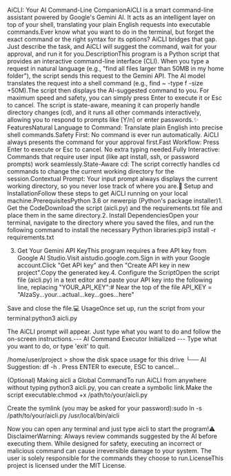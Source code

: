 AiCLI: Your AI Command-Line CompanionAiCLI is a smart command-line assistant powered by Google's Gemini AI. It acts as an intelligent layer on top of your shell, translating your plain English requests into executable commands.Ever know what you want to do in the terminal, but forget the exact command or the right syntax for its options? AiCLI bridges that gap. Just describe the task, and AiCLI will suggest the command, wait for your approval, and run it for you.DescriptionThis program is a Python script that provides an interactive command-line interface (CLI). When you type a request in natural language (e.g., "find all files larger than 50MB in my home folder"), the script sends this request to the Gemini API. The AI model translates the request into a shell command (e.g., find ~ -type f -size +50M).The script then displays the AI-suggested command to you. For maximum speed and safety, you can simply press Enter to execute it or Esc to cancel. The script is state-aware, meaning it can properly handle directory changes (cd), and it runs all other commands interactively, allowing you to respond to prompts like [Y/n] or enter passwords.✨ FeaturesNatural Language to Command: Translate plain English into precise shell commands.Safety First: No command is ever run automatically. AiCLI always presents the command for your approval first.Fast Workflow: Press Enter to execute or Esc to cancel. No extra typing needed.Fully Interactive: Commands that require user input (like apt install, ssh, or password prompts) work seamlessly.State-Aware cd: The script correctly handles cd commands to change the current working directory for the session.Contextual Prompt: Your input prompt always displays the current working directory, so you never lose track of where you are.🚀 Setup and InstallationFollow these steps to get AiCLI running on your local machine.PrerequisitesPython 3.6 or newerpip (Python's package installer)1. Get the CodeDownload the script (aicli.py) and the requirements.txt file and place them in the same directory.2. Install DependenciesOpen your terminal, navigate to the directory where you saved the files, and run the following command to install the necessary Python libraries:pip3 install -r requirements.txt

3. Get Your Gemini API KeyThis program requires a free API key from Google AI Studio.Visit aistudio.google.com.Sign in with your Google account.Click "Get API key" and then "Create API key in new project".Copy the generated key.4. Configure the ScriptOpen the script file (aicli.py) in a text editor and paste your API key into the following line, replacing "YOUR_API_KEY":# Near the top of the file
API_KEY = "AIzaSy...your...actual...key...goes...here"

Save and close the file.💻 UsageOnce set up, run the script from your terminal:python3 aicli.py

The AiCLI prompt will appear. Just type what you want to do and follow the on-screen instructions.--- AI Command Executor Initialized ---
Type what you want to do, or type 'exit' to quit.

/home/user/project > show the disk space usage for this drive
  └── AI Suggestion: df -h .
      Press ENTER to execute, ESC to cancel...

(Optional) Making aicli a Global CommandTo run AiCLI from anywhere without typing python3 aicli.py, you can create a symbolic link.Make the script executable:chmod +x /path/to/your/aicli.py

Create the symlink (you may be asked for your password):sudo ln -s /path/to/your/aicli.py /usr/local/bin/aicli

Now you can open any terminal and just type aicli to start the program!⚠️ DisclaimerWarning: Always review commands suggested by the AI before executing them. While designed for safety, executing an incorrect or malicious command can cause irreversible damage to your system. The user is solely responsible for the commands they choose to run.LicenseThis project is licensed under the MIT License.
